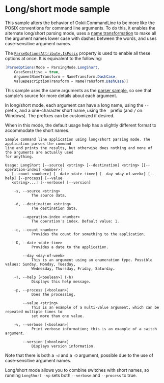 # Long/short mode sample

This sample alters the behavior of Ookii.CommandLine to be more like the POSIX conventions for
command line arguments. To do this, it enables the alternate long/short parsing mode, uses a
[name transformation](../../../docs/DefiningArguments.md#name-transformation) to make all the
argument names lower case with dashes between the words, and uses case-sensitive argument names.

The [`ParseOptionsAttribute.IsPosix`][] property is used to enable all these options at once. It is
equivalent to the following:

```csharp
[ParseOptions(Mode = ParsingMode.LongShort,
    CaseSensitive = true,
    ArgumentNameTransform = NameTransform.DashCase,
    ValueDescriptionTransform = NameTransform.DashCase)]
```

This sample uses the same arguments as the [parser sample](../Parser), so see that sample's source
for more details about each argument.

In long/short mode, each argument can have a long name, using the `--` prefix, and a one-character
short name, using the `-` prefix (and `/` on Windows). The prefixes can be customized if desired.

When in this mode, the default usage help has a slightly different format to accommodate the short
names.

```text
Sample command line application using long/short parsing mode. The application parses the command
line and prints the results, but otherwise does nothing and none of the arguments are actually used
for anything.

Usage: LongShort [--source] <string> [--destination] <string> [[--operation-index] <number>]
   [--count <number>] [--date <date-time>] [--day <day-of-week>] [--help] [--process] [--value
   <string>...] [--verbose] [--version]

    -s, --source <string>
            The source data.

    -d, --destination <string>
            The destination data.

        --operation-index <number>
            The operation's index. Default value: 1.

    -c, --count <number>
            Provides the count for something to the application.

    -D, --date <date-time>
            Provides a date to the application.

        --day <day-of-week>
            This is an argument using an enumeration type. Possible values: Sunday, Monday, Tuesday,
            Wednesday, Thursday, Friday, Saturday.

    -?, --help [<boolean>] (-h)
            Displays this help message.

    -p, --process [<boolean>]
            Does the processing.

        --value <string>
            This is an example of a multi-value argument, which can be repeated multiple times to
            set more than one value.

    -v, --verbose [<boolean>]
            Print verbose information; this is an example of a switch argument.

        --version [<boolean>]
            Displays version information.
```

Note that there is both a `-d` and a `-D` argument, possible due to the use of case-sensitive
argument names.

Long/short mode allows you to combine switches with short names, so running `LongShort -vp` sets
both `--verbose` and `--process` to true.

[`ParseOptionsAttribute.IsPosix`]: https://www.ookii.org/docs/commandline-4.2/html/P_Ookii_CommandLine_ParseOptionsAttribute_IsPosix.htm
